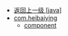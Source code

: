 - [返回上一级 [java]](notes/code/Storm/storm-hdfs-integration/src/main/java/)
- [com.heibaiying](notes/code/Storm/storm-hdfs-integration/src/main/java/com.heibaiying/)
  - [component](notes/code/Storm/storm-hdfs-integration/src/main/java/com.heibaiying/component/)
